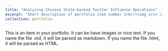 ```yaml
---
title: "Analyzing Chinese State-backed Twitter Influence Operations"
excerpt: "Short description of portfolio item number 1<br/><img src='/images/word cloud china.png'>"
collection: portfolio
---
```


This is an item in your portfolio. It can be have images or nice text. If you name the file .md, it will be parsed as markdown. If you name the file .html, it will be parsed as HTML. 
